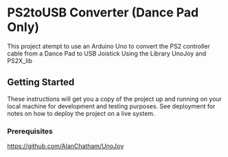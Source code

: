 # PS2toUSB Converter (Dance Pad Only)

This project atempt to use an Arduino Uno to convert the PS2 controller cable from a Dance Pad to USB Joistick Using the Library
UnoJoy and PS2X_lib

## Getting Started

These instructions will get you a copy of the project up and running on your local machine for development and testing purposes. See deployment for notes on how to deploy the project on a live system.

### Prerequisites

https://github.com/AlanChatham/UnoJoy
